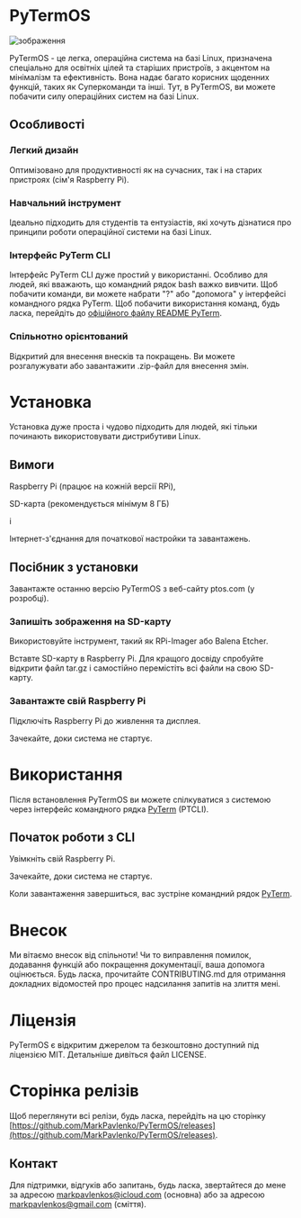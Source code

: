 # PyTermOS
![зображення](https://github.com/MarkPavlenko/PyTermOS/assets/109904787/c3d32466-7f25-453b-81bb-b19caedba08b)

PyTermOS - це легка, операційна система на базі Linux, призначена спеціально для освітніх цілей та старіших пристроїв, з акцентом на мінімалізм та ефективність. Вона надає багато корисних щоденних функцій, таких як Суперкоманди та інші. Тут, в PyTermOS, ви можете побачити силу операційних систем на базі Linux.

## Особливості
### Легкий дизайн

Оптимізовано для продуктивності як на сучасних, так і на старих пристроях (сім'я Raspberry Pi).
### Навчальний інструмент

Ідеально підходить для студентів та ентузіастів, які хочуть дізнатися про принципи роботи операційної системи на базі Linux.
### Інтерфейс PyTerm CLI

Інтерфейс PyTerm CLI дуже простий у використанні. Особливо для людей, які вважають, що командний рядок bash важко вивчити. Щоб побачити команди, ви можете набрати "?" або "допомога" у інтерфейсі командного рядка PyTerm. Щоб побачити використання команд, будь ласка, перейдіть до [офіційного файлу README PyTerm](https://github.com/MarkPavlenko/PyTerm/blob/main/README.md).

### Спільнотно орієнтований

Відкритий для внесення внесків та покращень. Ви можете розгалужувати або завантажити .zip-файл для внесення змін.

# Установка

Установка дуже проста і чудово підходить для людей, які тільки починають використовувати дистрибутиви Linux.

## Вимоги

Raspberry Pi (працює на кожній версії RPi),

SD-карта (рекомендується мінімум 8 ГБ)

і

Інтернет-з'єднання для початкової настройки та завантажень.

## Посібник з установки

Завантажте останню версію PyTermOS з веб-сайту ptos.com (у розробці).

### Запишіть зображення на SD-карту

Використовуйте інструмент, такий як RPi-Imager або Balena Etcher.

Вставте SD-карту в Raspberry Pi. Для кращого досвіду спробуйте відкрити файл tar.gz і самостійно перемістіть всі файли на свою SD-карту.

### Завантажте свій Raspberry Pi

Підключіть Raspberry Pi до живлення та дисплея.

Зачекайте, доки система не стартує.

# Використання

Після встановлення PyTermOS ви можете спілкуватися з системою через інтерфейс командного рядка [PyTerm](markpavlenko.github.io/PyTerm) (PTCLI).

## Початок роботи з CLI

Увімкніть свій Raspberry Pi.

Зачекайте, доки система не стартує.

Коли завантаження завершиться, вас зустріне командний рядок [PyTerm](markpavlenko.github.io/PyTerm).

# Внесок

Ми вітаємо внесок від спільноти! Чи то виправлення помилок, додавання функцій або покращення документації, ваша допомога оцінюється. Будь ласка, прочитайте CONTRIBUTING.md для отримання докладних відомостей про процес надсилання запитів на злиття мені.

# Ліцензія

PyTermOS є відкритим джерелом та безкоштовно доступний під ліцензією MIT. Детальніше дивіться файл LICENSE.

# Сторінка релізів

Щоб переглянути всі релізи, будь ласка, перейдіть на цю сторінку [https://github.com/MarkPavlenko/PyTermOS/releases](https://github.com/MarkPavlenko/PyTermOS/releases).

## Контакт

Для підтримки, відгуків або запитань, будь ласка, звертайтеся до мене за адресою markpavlenkos@icloud.com (основна) або за адресою markpavlenkos@gmail.com (сміття).
